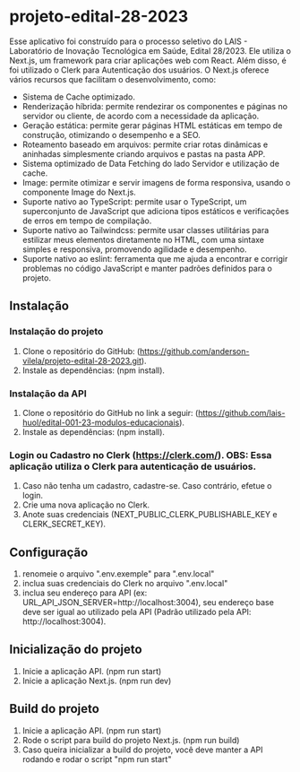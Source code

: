 # projeto-edital-28-2023

Esse aplicativo foi construído para o processo seletivo do LAIS - Laboratório de Inovação Tecnológica em Saúde, Edital 28/2023. Ele utiliza o Next.js, um framework para criar aplicações web com React. Além disso, é foi utilizado o Clerk para Autenticação dos usuários. O Next.js oferece vários recursos que facilitam o desenvolvimento, como:

- Sistema de Cache optimizado.
- Renderização híbrida: permite rendezirar os componentes e páginas no servidor ou cliente, de acordo com a necessidade da aplicação.
- Geração estática: permite gerar páginas HTML estáticas em tempo de construção, otimizando o desempenho e a SEO.
- Roteamento baseado em arquivos: permite criar rotas dinâmicas e aninhadas simplesmente criando arquivos e pastas na pasta APP.
- Sistema optimizado de Data Fetching do lado Servidor e utilização de cache.
- Image: permite otimizar e servir imagens de forma responsiva, usando o componente Image do Next.js.
- Suporte nativo ao TypeScript: permite usar o TypeScript, um superconjunto de JavaScript que adiciona tipos estáticos e verificações de erros em tempo de compilação.
- Suporte nativo ao Tailwindcss: permite usar classes utilitárias para estilizar meus elementos diretamente no HTML, com uma sintaxe simples e responsiva, promovendo agilidade e desempenho.
- Suporte nativo ao eslint: ferramenta que me ajuda a encontrar e corrigir problemas no código JavaScript e manter padrões definidos para o projeto.

## Instalação

### Instalação do projeto

1. Clone o repositório do GitHub: (https://github.com/anderson-vilela/projeto-edital-28-2023.git).
2. Instale as dependências: (npm install).

### Instalação da API

1. Clone o repositório do GitHub no link a seguir: (https://github.com/lais-huol/edital-001-23-modulos-educacionais).
2. Instale as dependências: (npm install).

### Login ou Cadastro no Clerk (https://clerk.com/). OBS: Essa aplicação utiliza o Clerk para autenticação de usuários.

1. Caso não tenha um cadastro, cadastre-se. Caso contrário, efetue o login.
2. Crie uma nova aplicação no Clerk.
3. Anote suas credenciais (NEXT_PUBLIC_CLERK_PUBLISHABLE_KEY e CLERK_SECRET_KEY).

## Configuração

1. renomeie o arquivo ".env.exemple" para ".env.local"
2. inclua suas credenciais do Clerk no arquivo ".env.local"
3. inclua seu endereço para API (ex: URL_API_JSON_SERVER=http://localhost:3004), seu endereço base deve ser igual ao utilizado pela API (Padrão utilizado pela API: http://localhost:3004).

## Inicialização do projeto

1. Inicie a aplicação API. (npm run start)
2. Inicie a aplicação Next.js. (npm run dev)

## Build do projeto

1. Inicie a aplicação API. (npm run start)
2. Rode o script para build do projeto Next.js. (npm run build)
3. Caso queira inicializar a build do projeto, você deve manter a API rodando e rodar o script "npm run start"
